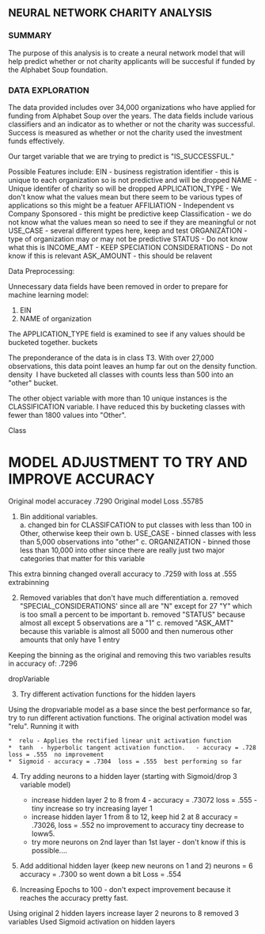 ## NEURAL NETWORK CHARITY ANALYSIS
### SUMMARY
The purpose of this analysis is to create a neural network model that will help predict whether or not charity applicants will be succesful if funded by the Alphabet Soup foundation.

###  DATA EXPLORATION

The data provided includes over 34,000 organizations who have applied for funding from Alphabet Soup over the years.  The data fields include various classifiers and an indicator as to whether or not the charity was successful.  Success is measured as whether or not the charity used the investment funds effectively.  

Our target variable that we are trying to predict is "IS_SUCCESSFUL."

Possible Features include:
EIN - business registration identifier - this is unique to each organization so is not predictive and will be dropped
NAME - Unique identifer of charity so will be dropped
APPLICATION_TYPE - We don't know what the values mean but there seem to be various types of applications so this might be a featuer
AFFILIATION - Independent vs Company Sponsored - this might be predictive keep
Classification - we do not know what the values mean so need to see if they are meaningful or not
USE_CASE - several different types here, keep and test
ORGANIZATION  - type of organization may or may not be predictive
STATUS - Do not know what this is
INCOME_AMT - KEEP
SPECIATION CONSIDERATIONS - Do not know if this is relevant
ASK_AMOUNT - this should be relavent


Data Preprocessing:  

Unnecessary data fields have been removed in order to prepare for machine learning model: 
1.  EIN 
2.  NAME of organization

The APPLICATION_TYPE field is examined to see if any values should be bucketed together.
buckets
![]()

The preponderance of the data is in class T3.  With over 27,000 observations, this data point leaves an hump far out on the density function.
density
![]()
I have bucketed all classes with counts less than 500 into an "other" bucket.

The other object variable with more than 10 unique instances is the CLASSIFICATION variable.  I have reduced this by bucketing classes with fewer than 1800 values into "Other".

Class
![]()

# MODEL ADJUSTMENT TO TRY AND IMPROVE ACCURACY

Original model accuracey .7290
Original model Loss  .55785

1.  Bin additional variables.    
  a.  changed bin for CLASSIFCATION to put classes with less than 100 in Other, otherwise keep their own
  b.  USE_CASE - binned classes with less than 5,000 observations into "other"
  c.  ORGANIZATION - binned those less than 10,000 into other since there are really just two major categories that matter for this variable
  
  This extra binning changed overall accuracy to .7259 with loss at .555
  extrabinning
  ![]()

2.  Removed variables that don't have much differentiation
    a.  removed "SPECIAL_CONSIDERATIONS' since all are "N" except for 27 "Y" which is too small a percent to be important
    b.  removed "STATUS" because almost all except 5 observations are a "1"
    c.  removed "ASK_AMT" because this variable is almost all 5000 and then numerous other amounts that only have 1 entry
  
  Keeping the binning as the original and removing this two variables results in accuracy of:  .7296
  
  
  dropVariable
  ![]()
  
3.  Try different activation functions for the hidden layers

 Using the dropvariable model as a base since the best performance so far, try to run different activation functions. The original activation model was "relu".  Running it with

    *  relu - Applies the rectified linear unit activation function
    *  tanh  - hyperbolic tangent activation function.   - accuracy = .728  loss = .555  no improvement
    *  Sigmoid - accuracy = .7304  loss = .555  best performing so far

4.  Try adding neurons to a hidden layer  (starting with Sigmoid/drop 3 variable model)  
    * increase hidden layer 2 to 8 from 4 - accuracy = .73072  loss = .555 - tiny increase so try increasing layer 1
    *  increase hidden layer 1 from 8 to 12, keep hid 2 at 8  accuracy = .73026, loss = .552  no improvement to accuracy tiny decrease to loww5.
    *  try more neurons on 2nd layer than 1st layer - don't know if this is possible....
   
5.  Add additional hidden layer (keep new neurons on 1 and 2) neurons = 6  accuracy = .7300 so went down a bit  Loss = .554

6.  Increasing Epochs to 100 - don't expect improvement because it reaches the accuracy pretty fast.

Using original 2 hidden layers
increase layer 2 neurons to 8
removed 3 variables
Used Sigmoid activation on hidden layers





 









